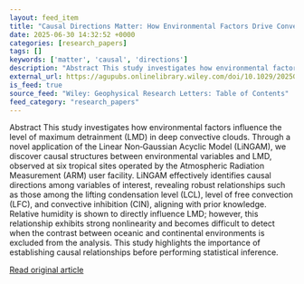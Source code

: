 ```yaml
---
layout: feed_item
title: "Causal Directions Matter: How Environmental Factors Drive Convective Cloud Detrainment Heights"
date: 2025-06-30 14:32:52 +0000
categories: [research_papers]
tags: []
keywords: ['matter', 'causal', 'directions']
description: "Abstract This study investigates how environmental factors influence the level of maximum detrainment (LMD) in deep convective clouds"
external_url: https://agupubs.onlinelibrary.wiley.com/doi/10.1029/2025GL114941?af=R
is_feed: true
source_feed: "Wiley: Geophysical Research Letters: Table of Contents"
feed_category: "research_papers"
---
```


Abstract This study investigates how environmental factors influence the level of maximum detrainment (LMD) in deep convective clouds. Through a novel application of the Linear Non‐Gaussian Acyclic Model (LiNGAM), we discover causal structures between environmental variables and LMD, observed at six tropical sites operated by the Atmospheric Radiation Measurement (ARM) user facility. LiNGAM effectively identifies causal directions among variables of interest, revealing robust relationships such as those among the lifting condensation level (LCL), level of free convection (LFC), and convective inhibition (CIN), aligning with prior knowledge. Relative humidity is shown to directly influence LMD; however, this relationship exhibits strong nonlinearity and becomes difficult to detect when the contrast between oceanic and continental environments is excluded from the analysis. This study highlights the importance of establishing causal relationships before performing statistical inference.

[Read original article](https://agupubs.onlinelibrary.wiley.com/doi/10.1029/2025GL114941?af=R)
